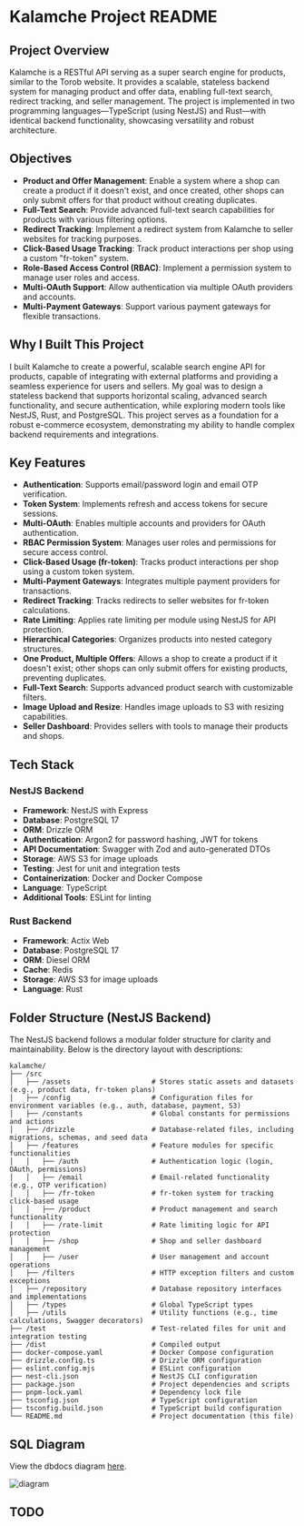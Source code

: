 # Kalamche Project README

## Project Overview
Kalamche is a RESTful API serving as a super search engine for products, similar to the Torob website. It provides a scalable, stateless backend system for managing product and offer data, enabling full-text search, redirect tracking, and seller management. The project is implemented in two programming languages—TypeScript (using NestJS) and Rust—with identical backend functionality, showcasing versatility and robust architecture.

## Objectives
- **Product and Offer Management**: Enable a system where a shop can create a product if it doesn't exist, and once created, other shops can only submit offers for that product without creating duplicates.
- **Full-Text Search**: Provide advanced full-text search capabilities for products with various filtering options.
- **Redirect Tracking**: Implement a redirect system from Kalamche to seller websites for tracking purposes.
- **Click-Based Usage Tracking**: Track product interactions per shop using a custom "fr-token" system.
- **Role-Based Access Control (RBAC)**: Implement a permission system to manage user roles and access.
- **Multi-OAuth Support**: Allow authentication via multiple OAuth providers and accounts.
- **Multi-Payment Gateways**: Support various payment gateways for flexible transactions.

## Why I Built This Project
I built Kalamche to create a powerful, scalable search engine API for products, capable of integrating with external platforms and providing a seamless experience for users and sellers. My goal was to design a stateless backend that supports horizontal scaling, advanced search functionality, and secure authentication, while exploring modern tools like NestJS, Rust, and PostgreSQL. This project serves as a foundation for a robust e-commerce ecosystem, demonstrating my ability to handle complex backend requirements and integrations.

## Key Features
- **Authentication**: Supports email/password login and email OTP verification.
- **Token System**: Implements refresh and access tokens for secure sessions.
- **Multi-OAuth**: Enables multiple accounts and providers for OAuth authentication.
- **RBAC Permission System**: Manages user roles and permissions for secure access control.
- **Click-Based Usage (fr-token)**: Tracks product interactions per shop using a custom token system.
- **Multi-Payment Gateways**: Integrates multiple payment providers for transactions.
- **Redirect Tracking**: Tracks redirects to seller websites for fr-token calculations.
- **Rate Limiting**: Applies rate limiting per module using NestJS for API protection.
- **Hierarchical Categories**: Organizes products into nested category structures.
- **One Product, Multiple Offers**: Allows a shop to create a product if it doesn't exist; other shops can only submit offers for existing products, preventing duplicates.
- **Full-Text Search**: Supports advanced product search with customizable filters.
- **Image Upload and Resize**: Handles image uploads to S3 with resizing capabilities.
- **Seller Dashboard**: Provides sellers with tools to manage their products and shops.

## Tech Stack
### NestJS Backend
- **Framework**: NestJS with Express
- **Database**: PostgreSQL 17
- **ORM**: Drizzle ORM
- **Authentication**: Argon2 for password hashing, JWT for tokens
- **API Documentation**: Swagger with Zod and auto-generated DTOs
- **Storage**: AWS S3 for image uploads
- **Testing**: Jest for unit and integration tests
- **Containerization**: Docker and Docker Compose
- **Language**: TypeScript
- **Additional Tools**: ESLint for linting

### Rust Backend
- **Framework**: Actix Web
- **Database**: PostgreSQL 17
- **ORM**: Diesel ORM
- **Cache**: Redis
- **Storage**: AWS S3 for image uploads
- **Language**: Rust

## Folder Structure (NestJS Backend)
The NestJS backend follows a modular folder structure for clarity and maintainability. Below is the directory layout with descriptions:

```
kalamche/
├── /src
│   ├── /assets                    # Stores static assets and datasets (e.g., product data, fr-token plans)
│   ├── /config                    # Configuration files for environment variables (e.g., auth, database, payment, S3)
│   ├── /constants                 # Global constants for permissions and actions
│   ├── /drizzle                   # Database-related files, including migrations, schemas, and seed data
│   ├── /features                  # Feature modules for specific functionalities
│   │   ├── /auth                  # Authentication logic (login, OAuth, permissions)
│   │   ├── /email                 # Email-related functionality (e.g., OTP verification)
│   │   ├── /fr-token              # fr-token system for tracking click-based usage
│   │   ├── /product               # Product management and search functionality
│   │   ├── /rate-limit            # Rate limiting logic for API protection
│   │   ├── /shop                  # Shop and seller dashboard management
│   │   ├── /user                  # User management and account operations
│   ├── /filters                   # HTTP exception filters and custom exceptions
│   ├── /repository                # Database repository interfaces and implementations
│   ├── /types                     # Global TypeScript types
│   ├── /utils                     # Utility functions (e.g., time calculations, Swagger decorators)
├── /test                          # Test-related files for unit and integration testing
├── /dist                          # Compiled output
├── docker-compose.yaml            # Docker Compose configuration
├── drizzle.config.ts              # Drizzle ORM configuration
├── eslint.config.mjs              # ESLint configuration
├── nest-cli.json                  # NestJS CLI configuration
├── package.json                   # Project dependencies and scripts
├── pnpm-lock.yaml                 # Dependency lock file
├── tsconfig.json                  # TypeScript configuration
├── tsconfig.build.json            # TypeScript build configuration
└── README.md                      # Project documentation (this file)
```

## SQL Diagram
View the dbdocs diagram [here](https://dbdocs.io/w3cj/bytedash?schema=public&view=relationships).

![diagram](https://s6.uupload.ir/files/bytedash_vgot.png)

## TODO
